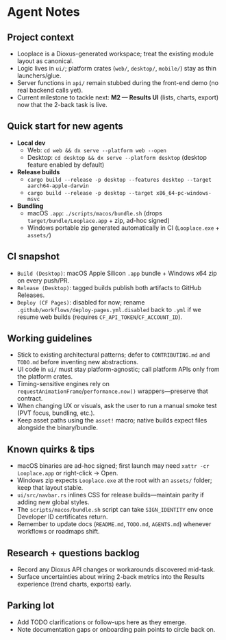 # Agent Notes

## Project context
- Looplace is a Dioxus-generated workspace; treat the existing module layout as canonical.
- Logic lives in `ui/`; platform crates (`web/`, `desktop/`, `mobile/`) stay as thin launchers/glue.
- Server functions in `api/` remain stubbed during the front-end demo (no real backend calls yet).
- Current milestone to tackle next: **M2 — Results UI** (lists, charts, export) now that the 2-back task is live.

## Quick start for new agents
- **Local dev**
  - Web: `cd web && dx serve --platform web --open`
  - Desktop: `cd desktop && dx serve --platform desktop` (desktop feature enabled by default)
- **Release builds**
  - `cargo build --release -p desktop --features desktop --target aarch64-apple-darwin`
  - `cargo build --release -p desktop --target x86_64-pc-windows-msvc`
- **Bundling**
  - macOS `.app`: `./scripts/macos/bundle.sh` (drops `target/bundle/Looplace.app` + zip, ad-hoc signed)
  - Windows portable zip generated automatically in CI (`Looplace.exe` + `assets/`)

## CI snapshot
- `Build (Desktop)`: macOS Apple Silicon `.app` bundle + Windows x64 zip on every push/PR.
- `Release (Desktop)`: tagged builds publish both artifacts to GitHub Releases.
- `Deploy (CF Pages)`: disabled for now; rename `.github/workflows/deploy-pages.yml.disabled` back to `.yml` if we resume web builds (requires `CF_API_TOKEN`/`CF_ACCOUNT_ID`).

## Working guidelines
- Stick to existing architectural patterns; defer to `CONTRIBUTING.md` and `TODO.md` before inventing new abstractions.
- UI code in `ui/` must stay platform-agnostic; call platform APIs only from the platform crates.
- Timing-sensitive engines rely on `requestAnimationFrame`/`performance.now()` wrappers—preserve that contract.
- When changing UX or visuals, ask the user to run a manual smoke test (PVT focus, bundling, etc.).
- Keep asset paths using the `asset!` macro; native builds expect files alongside the binary/bundle.

## Known quirks & tips
- macOS binaries are ad-hoc signed; first launch may need `xattr -cr Looplace.app` or right-click → Open.
- Windows zip expects `Looplace.exe` at the root with an `assets/` folder; keep that layout stable.
- `ui/src/navbar.rs` inlines CSS for release builds—maintain parity if adding new global styles.
- The `scripts/macos/bundle.sh` script can take `SIGN_IDENTITY` env once Developer ID certificates return.
- Remember to update docs (`README.md`, `TODO.md`, `AGENTS.md`) whenever workflows or roadmaps shift.

## Research + questions backlog
- Record any Dioxus API changes or workarounds discovered mid-task.
- Surface uncertainties about wiring 2-back metrics into the Results experience (trend charts, exports) early.

## Parking lot
- Add TODO clarifications or follow-ups here as they emerge.
- Note documentation gaps or onboarding pain points to circle back on.

